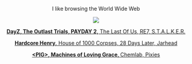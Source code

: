 <p align="center"> I like browsing the World Wide Web
<p align="center"> <a href="https://28dayslater.neocities.org/"><img src="https://github.com/PRAISETHELARD/PRAISETHELARD/blob/main/IMG_3468.gif">
<p align="center"> <b>DayZ, The Outlast Trials, PAYDAY 2,</b> The Last Of Us, RE7, S.T.A.L.K.E.R.
<p align="center"> <b>Hardcore Henry,</b> House of 1000 Corpses, 28 Days Later, Jarhead
<p align="center"> <b>&lt;PIG&gt;, Machines of Loving Grace, </b> Chemlab, Pixies
